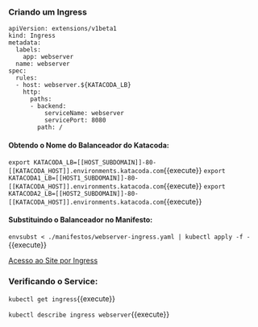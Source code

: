 
### Criando um Ingress

```
apiVersion: extensions/v1beta1
kind: Ingress
metadata:
  labels:
    app: webserver
  name: webserver
spec:
  rules:
  - host: webserver.${KATACODA_LB}
    http:
      paths:
      - backend:
          serviceName: webserver
          servicePort: 8080
        path: /
```

#### Obtendo o Nome do Balanceador do Katacoda:
`export KATACODA_LB=[[HOST_SUBDOMAIN]]-80-[[KATACODA_HOST]].environments.katacoda.com`{{execute}}
`export KATACODA1_LB=[[HOST1_SUBDOMAIN]]-80-[[KATACODA_HOST]].environments.katacoda.com`{{execute}}
`export KATACODA2_LB=[[HOST2_SUBDOMAIN]]-80-[[KATACODA_HOST]].environments.katacoda.com`{{execute}}

#### Substituindo o Balanceador no Manifesto:
`envsubst < ./manifestos/webserver-ingress.yaml | kubectl apply -f -`{{execute}}

[Acesso ao Site por Ingress](https://webserver.[[HOST_SUBDOMAIN]]-80-[[KATACODA_HOST]].environments.katacoda.com/)

### Verificando o Service:

`kubectl get ingress`{{execute}}

`kubectl describe ingress webserver`{{execute}}
